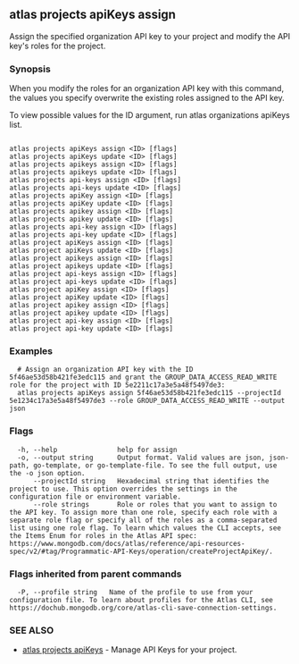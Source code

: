 ## atlas projects apiKeys assign

Assign the specified organization API key to your project and modify the API key's roles for the project.


### Synopsis

When you modify the roles for an organization API key with this command, the values you specify overwrite the existing roles assigned to the API key.
		
To view possible values for the ID argument, run atlas organizations apiKeys list.



```

atlas projects apiKeys assign <ID> [flags]
atlas projects apiKeys update <ID> [flags]
atlas projects apikeys assign <ID> [flags]
atlas projects apikeys update <ID> [flags]
atlas projects api-keys assign <ID> [flags]
atlas projects api-keys update <ID> [flags]
atlas projects apiKey assign <ID> [flags]
atlas projects apiKey update <ID> [flags]
atlas projects apikey assign <ID> [flags]
atlas projects apikey update <ID> [flags]
atlas projects api-key assign <ID> [flags]
atlas projects api-key update <ID> [flags]
atlas project apiKeys assign <ID> [flags]
atlas project apiKeys update <ID> [flags]
atlas project apikeys assign <ID> [flags]
atlas project apikeys update <ID> [flags]
atlas project api-keys assign <ID> [flags]
atlas project api-keys update <ID> [flags]
atlas project apiKey assign <ID> [flags]
atlas project apiKey update <ID> [flags]
atlas project apikey assign <ID> [flags]
atlas project apikey update <ID> [flags]
atlas project api-key assign <ID> [flags]
atlas project api-key update <ID> [flags]
```

### Examples

```
  # Assign an organization API key with the ID 5f46ae53d58b421fe3edc115 and grant the GROUP_DATA_ACCESS_READ_WRITE role for the project with ID 5e2211c17a3e5a48f5497de3:
  atlas projects apiKeys assign 5f46ae53d58b421fe3edc115 --projectId 5e1234c17a3e5a48f5497de3 --role GROUP_DATA_ACCESS_READ_WRITE --output json
```


### Flags

```
  -h, --help               help for assign
  -o, --output string      Output format. Valid values are json, json-path, go-template, or go-template-file. To see the full output, use the -o json option.
      --projectId string   Hexadecimal string that identifies the project to use. This option overrides the settings in the configuration file or environment variable.
      --role strings       Role or roles that you want to assign to the API key. To assign more than one role, specify each role with a separate role flag or specify all of the roles as a comma-separated list using one role flag. To learn which values the CLI accepts, see the Items Enum for roles in the Atlas API spec: https://www.mongodb.com/docs/atlas/reference/api-resources-spec/v2/#tag/Programmatic-API-Keys/operation/createProjectApiKey/.

```


### Flags inherited from parent commands

```
  -P, --profile string   Name of the profile to use from your configuration file. To learn about profiles for the Atlas CLI, see https://dochub.mongodb.org/core/atlas-cli-save-connection-settings.

```

### SEE ALSO


* [atlas projects apiKeys](atlas_projects_apiKeys.md)	- Manage API Keys for your project.



